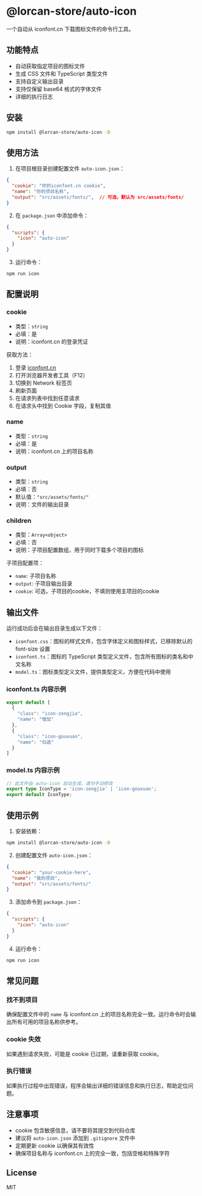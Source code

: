 # @lorcan-store/auto-icon

一个自动从 iconfont.cn 下载图标文件的命令行工具。

## 功能特点

- 自动获取指定项目的图标文件
- 生成 CSS 文件和 TypeScript 类型文件
- 支持自定义输出目录
- 支持仅保留 base64 格式的字体文件
- 详细的执行日志

## 安装

```bash
npm install @lorcan-store/auto-icon -D
```

## 使用方法

1. 在项目根目录创建配置文件 `auto-icon.json`：

```json
{
  "cookie": "你的iconfont.cn cookie",
  "name": "你的项目名称",
  "output": "src/assets/fonts/",  // 可选，默认为 src/assets/fonts/
}
```

2. 在 `package.json` 中添加命令：

```json
{
  "scripts": {
    "icon": "auto-icon"
  }
}
```

3. 运行命令：

```bash
npm run icon
```

## 配置说明

### cookie

- 类型：`string`
- 必填：是
- 说明：iconfont.cn 的登录凭证

获取方法：
1. 登录 [iconfont.cn](https://www.iconfont.cn/)
2. 打开浏览器开发者工具（F12）
3. 切换到 Network 标签页
4. 刷新页面
5. 在请求列表中找到任意请求
6. 在请求头中找到 Cookie 字段，复制其值

### name

- 类型：`string`
- 必填：是
- 说明：iconfont.cn 上的项目名称

### output

- 类型：`string`
- 必填：否
- 默认值：`"src/assets/fonts/"`
- 说明：文件的输出目录

### children

- 类型：`Array<object>`
- 必填：否
- 说明：子项目配置数组，用于同时下载多个项目的图标

子项目配置项：
- `name`: 子项目名称
- `output`: 子项目输出目录
- `cookie`: 可选，子项目的cookie，不填则使用主项目的cookie


## 输出文件

运行成功后会在输出目录生成以下文件：

- `iconfont.css`：图标的样式文件，包含字体定义和图标样式，已移除默认的 font-size 设置
- `iconfont.ts`：图标的 TypeScript 类型定义文件，包含所有图标的类名和中文名称
- `model.ts`：图标类型定义文件，提供类型定义，方便在代码中使用


### iconfont.ts 内容示例

```typescript
export default [
  {
    "class": "icon-zengjia",
    "name": "增加"
  },
  {
    "class": "icon-gouxuan",
    "name": "勾选"
  }
]
```

### model.ts 内容示例

```typescript
// 此文件由 auto-icon 自动生成，请勿手动修改
export type IconType = 'icon-zengjia' | 'icon-gouxuan';
export default IconType;
```

## 使用示例

1. 安装依赖：

```bash
npm install @lorcan-store/auto-icon -D
```

2. 创建配置文件 `auto-icon.json`：

```json
{
  "cookie": "your-cookie-here",
  "name": "我的项目",
  "output": "src/assets/fonts/"
}
```

3. 添加命令到 `package.json`：

```json
{
  "scripts": {
    "icon": "auto-icon"
  }
}
```

4. 运行命令：

```bash
npm run icon
```

## 常见问题

### 找不到项目

确保配置文件中的 `name` 与 iconfont.cn 上的项目名称完全一致。运行命令时会输出所有可用的项目名称供参考。

### cookie 失效

如果遇到请求失败，可能是 cookie 已过期，请重新获取 cookie。

### 执行错误

如果执行过程中出现错误，程序会输出详细的错误信息和执行日志，帮助定位问题。

## 注意事项

- cookie 包含敏感信息，请不要将其提交到代码仓库
- 建议将 `auto-icon.json` 添加到 `.gitignore` 文件中
- 定期更新 cookie 以确保其有效性
- 确保项目名称与 iconfont.cn 上的完全一致，包括空格和特殊字符

## License

MIT
